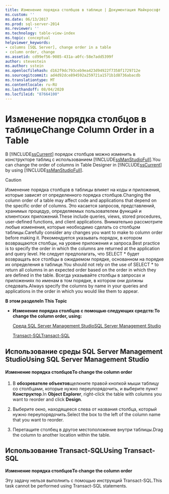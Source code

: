 ```yaml
---
title: Изменение порядка столбцов в таблице | Документация Майкрософт
ms.custom: ''
ms.date: 06/13/2017
ms.prod: sql-server-2014
ms.reviewer: ''
ms.technology: table-view-index
ms.topic: conceptual
helpviewer_keywords:
- columns [SQL Server], change order in a table
- column order, change
ms.assetid: cd99ef56-9085-431a-a0fc-58e7add5399f
author: stevestein
ms.author: sstein
ms.openlocfilehash: d162f9dc793ceb9ea423d94922f7358f1729712e
ms.sourcegitcommit: ad4d92dce894592a259721a1571b1d8736abacdb
ms.translationtype: MT
ms.contentlocale: ru-RU
ms.lasthandoff: 08/04/2020
ms.locfileid: "87664100"
---
```

# <a name="change-column-order-in-a-table"></a><span data-ttu-id="fb0cc-102">Изменение порядка столбцов в таблице</span><span class="sxs-lookup"><span data-stu-id="fb0cc-102">Change Column Order in a Table</span></span>
  <span data-ttu-id="fb0cc-103">В [!INCLUDE[ssCurrent](../../includes/sscurrent-md.md)] порядок столбцов можно изменить в конструкторе таблиц с использованием [!INCLUDE[ssManStudioFull](../../includes/ssmanstudiofull-md.md)].</span><span class="sxs-lookup"><span data-stu-id="fb0cc-103">You can change the order of columns in Table Designer in [!INCLUDE[ssCurrent](../../includes/sscurrent-md.md)] by using [!INCLUDE[ssManStudioFull](../../includes/ssmanstudiofull-md.md)].</span></span>  
  
> [!CAUTION]  
>  <span data-ttu-id="fb0cc-104">Изменение порядка столбцов в таблицы влияет на коды и приложения, которые зависят от определенного порядка столбцов.</span><span class="sxs-lookup"><span data-stu-id="fb0cc-104">Changing the column order of a table may affect code and applications that depend on the specific order of columns.</span></span> <span data-ttu-id="fb0cc-105">Это касается запросов, представлений, хранимых процедур, определяемых пользователем функций и клиентских приложений.</span><span class="sxs-lookup"><span data-stu-id="fb0cc-105">These include queries, views, stored procedures, user-defined functions, and client applications.</span></span> <span data-ttu-id="fb0cc-106">Внимательно рассмотрите любые изменения, которые необходимо сделать со столбцом таблицы.</span><span class="sxs-lookup"><span data-stu-id="fb0cc-106">Carefully consider any changes you want to make to column order before making it.</span></span> <span data-ttu-id="fb0cc-107">Рекомендуется указывать порядок, в котором возвращаются столбцы, на уровне приложения и запроса.</span><span class="sxs-lookup"><span data-stu-id="fb0cc-107">Best practice is to specify the order in which the columns are returned at the application and query level.</span></span> <span data-ttu-id="fb0cc-108">Не следует предполагать, что SELECT \* будет возвращать все столбцы в ожидаемом порядке, основанном на порядке их определения в таблице.</span><span class="sxs-lookup"><span data-stu-id="fb0cc-108">You should not rely on the use of SELECT \* to return all columns in an expected order based on the order in which they are defined in the table.</span></span> <span data-ttu-id="fb0cc-109">Всегда указывайте столбцы в запросах и приложениях по именам в том порядке, в котором они должны следовать.</span><span class="sxs-lookup"><span data-stu-id="fb0cc-109">Always specify the columns by name in your queries and applications in the order in which you would like them to appear.</span></span>  
  
 <span data-ttu-id="fb0cc-110">**В этом разделе**</span><span class="sxs-lookup"><span data-stu-id="fb0cc-110">**In This Topic**</span></span>  
  
-   <span data-ttu-id="fb0cc-111">**Изменение порядка столбцов с помощью следующих средств:**</span><span class="sxs-lookup"><span data-stu-id="fb0cc-111">**To change the column order, using:**</span></span>  
  
     [<span data-ttu-id="fb0cc-112">Среда SQL Server Management Studio</span><span class="sxs-lookup"><span data-stu-id="fb0cc-112">SQL Server Management Studio</span></span>](#SSMSProcedure)  
  
     [<span data-ttu-id="fb0cc-113">Transact-SQL</span><span class="sxs-lookup"><span data-stu-id="fb0cc-113">Transact-SQL</span></span>](#TsqlProcedure)  
  
##  <a name="using-sql-server-management-studio"></a><a name="SSMSProcedure"></a> <span data-ttu-id="fb0cc-114">Использование среды SQL Server Management Studio</span><span class="sxs-lookup"><span data-stu-id="fb0cc-114">Using SQL Server Management Studio</span></span>  
  
#### <a name="to-change-the-column-order"></a><span data-ttu-id="fb0cc-115">Изменение порядка столбцов</span><span class="sxs-lookup"><span data-stu-id="fb0cc-115">To change the column order</span></span>  
  
1.  <span data-ttu-id="fb0cc-116">В **обозревателе объектов**щелкните правой кнопкой мыши таблицу со столбцами, которые нужно переупорядочить, и выберите пункт **Конструктор**.</span><span class="sxs-lookup"><span data-stu-id="fb0cc-116">In **Object Explorer**, right-click the table with columns you want to reorder and click **Design**.</span></span>  
  
2.  <span data-ttu-id="fb0cc-117">Выберите окно, находящееся слева от названия столбца, который нужно переупорядочить.</span><span class="sxs-lookup"><span data-stu-id="fb0cc-117">Select the box to the left of the column name that you want to reorder.</span></span>  
  
3.  <span data-ttu-id="fb0cc-118">Перетащите столбец в другое местоположение внутри таблицы.</span><span class="sxs-lookup"><span data-stu-id="fb0cc-118">Drag the column to another location within the table.</span></span>  
  
##  <a name="using-transact-sql"></a><a name="TsqlProcedure"></a> <span data-ttu-id="fb0cc-119">Использование Transact-SQL</span><span class="sxs-lookup"><span data-stu-id="fb0cc-119">Using Transact-SQL</span></span>  
 <span data-ttu-id="fb0cc-120">**Изменение порядка столбцов**</span><span class="sxs-lookup"><span data-stu-id="fb0cc-120">**To change the column order**</span></span>  
  
 <span data-ttu-id="fb0cc-121">Эту задачу нельзя выполнить с помощью инструкций Transact-SQL.</span><span class="sxs-lookup"><span data-stu-id="fb0cc-121">This task cannot be performed using Transact-SQL statements.</span></span>  
  
###  <a name="TsqlExample"></a>  
